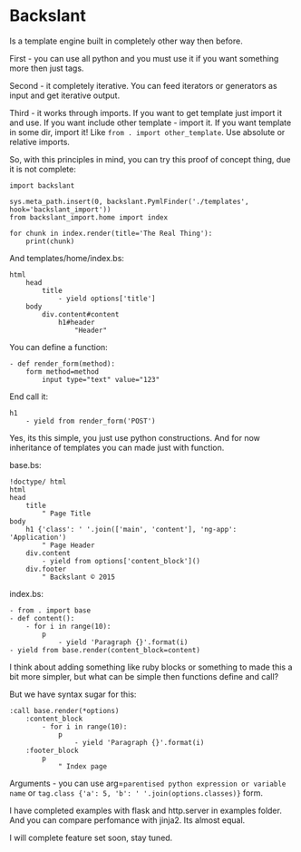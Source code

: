 Backslant
=========

Is a template engine built in completely other way then before.

First - you can use all python and you must use it if you want something more
then just tags.

Second - it completely iterative. You can feed iterators or generators as input and get iterative output.

Third - it works through imports. If you want to get template just import it and use. If you want include
other template - import it. If you want template in some dir, import it! Like ```from . import other_template```.
Use absolute or relative imports.

So, with this principles in mind, you can try this proof of concept thing, due it is not complete:

    import backslant

    sys.meta_path.insert(0, backslant.PymlFinder('./templates', hook='backslant_import'))
    from backslant_import.home import index

    for chunk in index.render(title='The Real Thing'):
        print(chunk)

And templates/home/index.bs:

    html
        head
            title
                - yield options['title']
        body
            div.content#content
                h1#header
                    "Header"

You can define a function:

    - def render_form(method):
        form method=method
            input type="text" value="123"

End call it:

    h1
        - yield from render_form('POST')

Yes, its this simple, you just use python constructions. And for now inheritance of templates
you can made just with function.

base.bs:

    !doctype/ html
    html
    head
        title
            " Page Title
    body
        h1 {'class': ' '.join(['main', 'content'], 'ng-app': 'Application')
            " Page Header
        div.content
            - yield from options['content_block']()
        div.footer
            " Backslant © 2015

index.bs:

    - from . import base
    - def content():
        - for i in range(10):
            p
                - yield 'Paragraph {}'.format(i)
    - yield from base.render(content_block=content)

I think about adding something like ruby blocks or something to made this a bit more simpler, but
what can be simple then functions define and call?

But we have syntax sugar for this:

    :call base.render(*options)
        :content_block
            - for i in range(10):
                p
                    - yield 'Paragraph {}'.format(i)
        :footer_block
            p
                " Index page

Arguments - you can use arg=`parentised python expression or variable name` or `tag.class {'a': 5, 'b': ' '.join(options.classes)}` form.

I have completed examples with flask and http.server in examples folder. And you can compare perfomance with jinja2. Its almost equal.

I will complete feature set soon, stay tuned.
